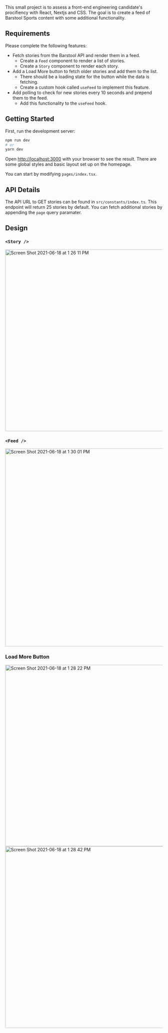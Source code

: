 This small project is to assess a front-end engineering candidate's procifiency with React, Nextjs and CSS. The goal is to create a feed of Barstool Sports content with some additional functionality.

## Requirements

Please complete the following features:

- Fetch stories from the Barstool API and render them in a feed.
  - Create a `Feed` component to render a list of stories.
  - Create a `Story` component to render each story.
- Add a Load More button to fetch older stories and add them to the list.
  - There should be a loading state for the button while the data is fetching.
  - Create a custom hook called `useFeed` to implement this feature.
- Add polling to check for new stories every 10 seconds and prepend them to the feed.
  - Add this functionality to the `useFeed` hook.
  
## Getting Started

First, run the development server:

```bash
npm run dev
# or
yarn dev
```

Open [http://localhost:3000](http://localhost:3000) with your browser to see the result. There are some global styles and basic layout set up on the homepage.

You can start by modifying `pages/index.tsx`.

## API Details

The API URL to GET stories can be found in `src/constants/index.ts`. This endpoint will return 25 stories by default. You can fetch additional stories by appending the `page` query paramater.

## Design

### `<Story />`
<img width="581" alt="Screen Shot 2021-06-18 at 1 26 11 PM" src="https://user-images.githubusercontent.com/9220514/122597170-00cbc680-d039-11eb-99d8-c035ddebc510.png">

### `<Feed />`
<img width="633" alt="Screen Shot 2021-06-18 at 1 30 01 PM" src="https://user-images.githubusercontent.com/9220514/122597441-599b5f00-d039-11eb-96a5-47b51879ee51.png">

### Load More Button
<img width="580" alt="Screen Shot 2021-06-18 at 1 28 22 PM" src="https://user-images.githubusercontent.com/9220514/122597273-2658d000-d039-11eb-92c9-f293327036a5.png">
<img width="581" alt="Screen Shot 2021-06-18 at 1 28 42 PM" src="https://user-images.githubusercontent.com/9220514/122597286-2a84ed80-d039-11eb-9c1d-b9b34d1bc6fc.png">
